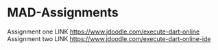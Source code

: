 # MAD-Assignments
Assignment one LINK 
https://www.jdoodle.com/execute-dart-online
Assignment two LINK
https://www.jdoodle.com/execute-dart-online-ide
